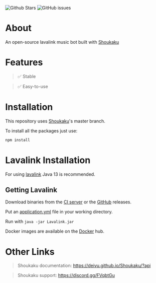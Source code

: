 ![Github Stars](https://img.shields.io/github/stars/hydrox19/lavalink-music?style=for-the-badge&logo=appveyor)
![GitHub issues](https://img.shields.io/github/issues-raw/hydrox19/lavalink-music?style=for-the-badge&logo=appveyor)

# About

An open-source lavalink music bot built with [Shoukaku](https://github.com/Deivu/Shoukaku)

# Features 

> ✅ Stable

> ✅ Easy-to-use

# Installation

This repository uses [Shoukaku](https://github.com/Deivu/Shoukaku)'s master branch.

To install all the packages just use:

```bash
npm install
```


# Lavalink Installation

For using [lavalink](https://github.com/freyacodes/lavalink) Java 13 is recommended.

## Getting Lavalink

Download binaries from the [CI server](https://ci.fredboat.com/viewLog.html?buildId=lastSuccessful&buildTypeId=Lavalink_Build&tab=artifacts&guest=1) or the [GitHub](https://github.com/freyacodes/Lavalink/releases) releases.

Put an [application.yml](https://github.com/freyacodes/Lavalink/blob/master/LavalinkServer/application.yml.example) file in your working directory.

Run with `java -jar Lavalink.jar`

Docker images are available on the [Docker](https://hub.docker.com/r/fredboat/lavalink/) hub.

# Other Links

> Shoukaku documentation: https://deivu.github.io/Shoukaku/?api

> Shoukaku support: https://discord.gg/FVqbtGu
